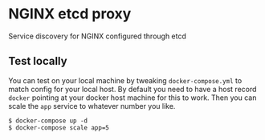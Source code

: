# NGINX etcd proxy
Service discovery for NGINX configured through etcd

## Test locally
You can test on your local machine by tweaking `docker-compose.yml` to match config for your local host.
By default you need to have a host record `docker` pointing at your docker host machine for this to work.
Then you can scale the `app` service to whatever number you like.

```
$ docker-compose up -d
$ docker-compose scale app=5
```